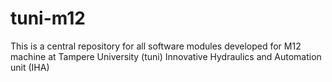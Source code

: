 # tuni-m12
This is a central repository for all software modules developed for M12 machine at Tampere University (tuni) Innovative Hydraulics and Automation unit (IHA)
